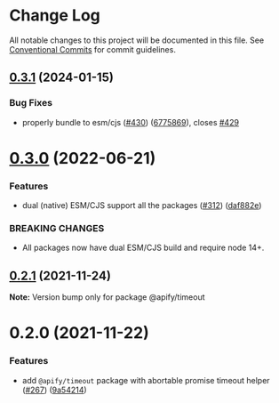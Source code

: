 # Change Log

All notable changes to this project will be documented in this file.
See [Conventional Commits](https://conventionalcommits.org) for commit guidelines.

## [0.3.1](https://github.com/apify/apify-shared-js/compare/@apify/timeout@0.3.0...@apify/timeout@0.3.1) (2024-01-15)


### Bug Fixes

* properly bundle to esm/cjs ([#430](https://github.com/apify/apify-shared-js/issues/430)) ([6775869](https://github.com/apify/apify-shared-js/commit/6775869d97d9006156a118044a66c4c0b644cb1f)), closes [#429](https://github.com/apify/apify-shared-js/issues/429)





# [0.3.0](https://github.com/apify/apify-shared-js/compare/@apify/timeout@0.2.1...@apify/timeout@0.3.0) (2022-06-21)


### Features

* dual (native) ESM/CJS support all the packages ([#312](https://github.com/apify/apify-shared-js/issues/312)) ([daf882e](https://github.com/apify/apify-shared-js/commit/daf882ecdb3ff5b75975b92fc3528802a53bc736))


### BREAKING CHANGES

* All packages now have dual ESM/CJS build and require node 14+.





## [0.2.1](https://github.com/apify/apify-shared-js/compare/@apify/timeout@0.2.0...@apify/timeout@0.2.1) (2021-11-24)

**Note:** Version bump only for package @apify/timeout





# 0.2.0 (2021-11-22)


### Features

* add `@apify/timeout` package with abortable promise timeout helper ([#267](https://github.com/apify/apify-shared-js/issues/267)) ([9a54214](https://github.com/apify/apify-shared-js/commit/9a542145510d59d2ca4df8c49019585dfe1e2891))

